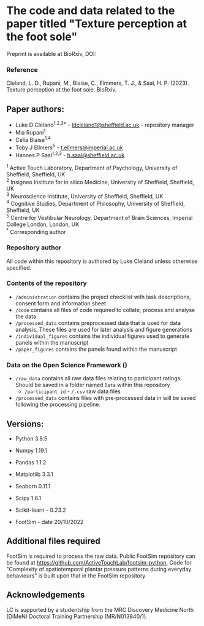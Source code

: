 # The code and data related to the paper titled "Texture perception at the foot sole"
Preprint is available at BioRxiv, DOI: 

### Reference
Cleland, L. D., Rupani, M., Blaise, C., Elmmers, T. J., & Saal, H. P. (2023). Texture perception at the foot sole. BioRxiv.

## Paper authors:
* Luke D Cleland<sup>1,2,3*</sup> - ldcleland1@sheffield.ac.uk - repository manager
* Mia Rupani<sup>1</sup>
* Celia Blaise<sup>1,4</sup>
* Toby J Ellmers<sup>5</sup> - t.ellmers@imperial.ac.uk
* Hannes P Saal<sup>1,2,3</sup> - h.saal@sheffield.ac.uk

<sup>1</sup> Active Touch Laboratory, Department of Psychology, University of Sheffield, Sheffield, UK <br />
<sup>2</sup> Insigneo Institute for in silico Medicine, University of Sheffield, Sheffield, UK <br />
<sup>3</sup> Neuroscience Institute, University of Sheffield, Sheffield, UK <br />
<sup>4</sup> Cognitive Studies, Department of Philosophy, University of Sheffield, Sheffield, UK <br />
<sup>5</sup> Centre for Vestibular Neurology, Department of Brain Sciences, Imperial College London, London, UK <br />
<sup>*</sup> Corresponding author

### Repository author
All code within this repository is authored by Luke Cleland unless otherwise specified.

### Contents of the repository
* `/administration` contains the project checklist with task descriptions, consent form and information sheet
* `/code` contains all files of code required to collate, process and analyse the data
* `/processed_data` contains preprocessed data that is used for data analysis. These files are used for later analysis and figure generations
* `/individual_figures` contains the individual figures used to generate panels within the manuscript
* `/paper_figures` contains the panels found within the manuscript

### Data on the Open Science Framework ()
* `/raw_data` contains all raw data files relating to participant ratings. Should be saved in a folder named `Data` within this repository
     - `/participant id`
             - `/.csv` raw data files
* `/processed_data` contains files with pre-processed data in will be saved following the processing pipeline. 

## Versions:
* Python 3.8.5
* Numpy 1.19.1
* Pandas 1.1.2
* Matplotlib 3.3.1
* Seaborn 0.11.1
* Scipy 1.6.1
* Scikit-learn - 0.23.2    
                                                                                                                                                                                                                                                                                                                                                                                                                                                                                                                                                                                                                                                                                                                
* FootSim - date 20/10/2022


## Additional files required
FootSim is required to process the raw data. Public FootSim repository can be found at https://github.com/ActiveTouchLab/footsim-python.
Code for "Complexity of spatiotemporal plantar pressure patterns during everyday behaviours" is built upon that in the FootSim repository

## Acknowledgements
LC is supported by a studentship from the MRC Discovery Medicine North (DiMeN)
Doctoral Training Partnership (MR/N013840/1).
